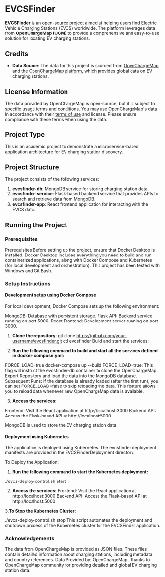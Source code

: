 # EVCSFinder

**EVCSFinder** is an open-source project aimed at helping users find Electric Vehicle Charging Stations (EVCS) worldwide. The platform leverages data from **OpenChargeMap (OCM)** to provide a comprehensive and easy-to-use solution for locating EV charging stations.

## Credits

- **Data Source**: The data for this project is sourced from [OpenChargeMap](https://github.com/openchargemap/ocm-export) and the [OpenChargeMap platform](https://openchargemap.org/), which provides global data on EV charging stations.

## License Information

The data provided by OpenChargeMap is open-source, but it is subject to specific usage terms and conditions. You may use OpenChargeMap's data in accordance with their [terms of use](https://openchargemap.org/site/terms) and license. Please ensure compliance with these terms when using the data.

## Project Type 
This is an academic project to demonstrate a microservice-based application architecture for EV charging station discovery.

## Project Structure

The project consists of the following services:

1. **evcsfinder-db**: MongoDB service for storing charging station data.
2. **evcsfinder-service**: Flask-based backend service that provides APIs to search and retrieve data from MongoDB.
3. **evcsfinder-app**: React frontend application for interacting with the EVCS data.

## Running the Project

### Prerequisites

Prerequisites
Before setting up the project, ensure that Docker Desktop is installed. Docker Desktop includes everything you need to build and run containerized applications, along with Docker Compose and Kubernetes (for local development and orchestration). This project has been tested with Windows and Git Bash.

### Setup Instructions
#### Development setup using Docker Compose
For local development, Docker Compose sets up the following environment:

MongoDB: Database with persistent storage.
Flask API: Backend service running on port 5000.
React Frontend: Development server running on port 3000.
1. **Clone the repository**:
   git clone https://github.com/your-username/evcsfinder.git
   cd evcsfinder
Build and start the services:

2. **Run the following command to build and start all the services defined in docker-compose.yml:**

FORCE_LOAD=true docker-compose up --build
FORCE_LOAD=true: This flag will instruct the evcsfinder-db container to clone the OpenChargeMap Export Repository and load the data into the MongoDB database.
Subsequent Runs: If the database is already loaded (after the first run), you can set FORCE_LOAD=false to skip reloading the data.
This feature allows you to reload data whenever new OpenChargeMap data is available.

3. **Access the services:**

Frontend: Visit the React application at http://localhost:3000
Backend API: Access the Flask-based API at http://localhost:5000

MongoDB is used to store the EV charging station data.

#### Deployment using Kubernetes
The application is deployed using Kubernetes. The evcsfinder deployment manifests are provided in the EVCSFinderDeployment directory.

To Deploy the Application:
1. **Run the following command to start the Kubernetes deployment:**

./evcs-deploy-control.sh start

2. **Access the services:**
Frontend: Visit the React application at http://localhost:3000
Backend API: Access the Flask-based API at http://localhost:5000
   
3.**To Stop the Kubernetes Cluster:**

./evcs-deploy-control.sh stop
This script automates the deployment and shutdown process of the Kubernetes cluster for the EVCSFinder application.

### Acknowledgements
The data from OpenChargeMap is provided as JSON files. These files contain detailed information about charging stations, including metadata and country references.
Data Provided by: OpenChargeMap.
Thanks to OpenChargeMap community for providing detailed and global EV charging station data.

